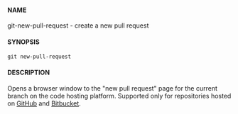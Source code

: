 #### NAME

git-new-pull-request - create a new pull request


#### SYNOPSIS

```
git new-pull-request
```


#### DESCRIPTION

Opens a browser window to the "new pull request" page for the current branch on the code hosting platform.
Supported only for repositories hosted on [GitHub](http://github.com/) and [Bitbucket](https://bitbucket.org/).
